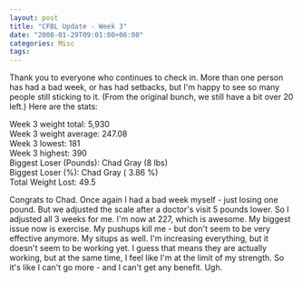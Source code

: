 ```yaml
---
layout: post
title: "CFBL Update - Week 3"
date: "2008-01-29T09:01:00+06:00"
categories: Misc 
tags: 
---
```


Thank you to everyone who continues to check in. More than one person has had a bad week, or has had setbacks, but I'm happy to see so many people still sticking to it. (From the original bunch, we still have a bit over 20 left.) Here are the stats:

Week 3 weight total: 5,930<br>
Week 3 weight average: 247.08<br>
Week 3 lowest: 181<br>
Week 3 highest: 390<br>
Biggest Loser (Pounds): Chad Gray (8 lbs)<br>
Biggest Loser (%): Chad Gray ( 3.86 %)<br>
Total Weight Lost: 49.5<br>

Congrats to Chad. Once again I had a bad week myself - just losing one pound. But we adjusted the scale after a doctor's visit 5 pounds lower. So I adjusted all 3 weeks for me. I'm now at 227, which is awesome. My biggest issue now is exercise. My pushups kill me - but don't seem to be very effective anymore. My situps as well. I'm increasing everything, but it doesn't seem to be working yet. I guess that means they are actually working, but at the same time, I feel like I'm at the limit of my strength. So it's like I can't go more - and I can't get any benefit. Ugh.